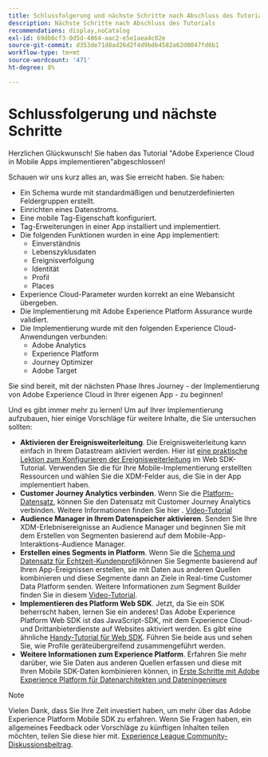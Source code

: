 ```yaml
---
title: Schlussfolgerung und nächste Schritte nach Abschluss des Tutorials zum Platform Mobile SDK
description: Nächste Schritte nach Abschluss des Tutorials
recommendations: display,noCatalog
exl-id: 69db6cf3-0d5d-4864-aac2-e5e1aea4c02e
source-git-commit: d353de71d8ad26d2f4d9bdb4582a62d0047fd6b1
workflow-type: tm+mt
source-wordcount: '471'
ht-degree: 8%

---
```


# Schlussfolgerung und nächste Schritte

Herzlichen Glückwunsch! Sie haben das Tutorial &quot;Adobe Experience Cloud in Mobile Apps implementieren&quot;abgeschlossen!

Schauen wir uns kurz alles an, was Sie erreicht haben. Sie haben:

* Ein Schema wurde mit standardmäßigen und benutzerdefinierten Feldergruppen erstellt.
* Einrichten eines Datenstroms.
* Eine mobile Tag-Eigenschaft konfiguriert.
* Tag-Erweiterungen in einer App installiert und implementiert.
* Die folgenden Funktionen wurden in eine App implementiert:
   * Einverständnis
   * Lebenszyklusdaten
   * Ereignisverfolgung
   * Identität
   * Profil
   * Places
* Experience Cloud-Parameter wurden korrekt an eine Webansicht übergeben.
* Die Implementierung mit Adobe Experience Platform Assurance wurde validiert.
* Die Implementierung wurde mit den folgenden Experience Cloud-Anwendungen verbunden:
   * Adobe Analytics
   * Experience Platform
   * Journey Optimizer
   * Adobe Target

Sie sind bereit, mit der nächsten Phase Ihres Journey - der Implementierung von Adobe Experience Cloud in Ihrer eigenen App - zu beginnen!

Und es gibt immer mehr zu lernen! Um auf Ihrer Implementierung aufzubauen, hier einige Vorschläge für weitere Inhalte, die Sie untersuchen sollten:

* **Aktivieren der Ereignisweiterleitung**. Die Ereignisweiterleitung kann einfach in Ihrem Datastream aktiviert werden. Hier ist [eine praktische Lektion zum Konfigurieren der Ereignisweiterleitung](https://experienceleague.adobe.com/docs/platform-learn/implement-web-sdk/event-forwarding/setup-event-forwarding.html) im Web SDK-Tutorial. Verwenden Sie die für Ihre Mobile-Implementierung erstellten Ressourcen und wählen Sie die XDM-Felder aus, die Sie in der App implementiert haben.
* **Customer Journey Analytics verbinden**. Wenn Sie die [Platform-Datensatz](platform.md), können Sie den Datensatz mit Customer Journey Analytics verbinden. Weitere Informationen finden Sie hier . [Video-Tutorial](https://experienceleague.adobe.com/docs/customer-journey-analytics-learn/tutorials/connections/connecting-customer-journey-analytics-to-data-sources-in-platform.html?lang=de)
* **Audience Manager in Ihrem Datenspeicher aktivieren**. Senden Sie Ihre XDM-Erlebnisereignisse an Audience Manager und beginnen Sie mit dem Erstellen von Segmenten basierend auf dem Mobile-App-Interaktions-Audience Manager.
* **Erstellen eines Segments in Platform**. Wenn Sie die [Schema und Datensatz für Echtzeit-Kundenprofil](platform.md)können Sie Segmente basierend auf Ihren App-Ereignissen erstellen, sie mit Daten aus anderen Quellen kombinieren und diese Segmente dann an Ziele in Real-time Customer Data Platform senden. Weitere Informationen zum Segment Builder finden Sie in diesem [Video-Tutorial](https://experienceleague.adobe.com/docs/platform-learn/tutorials/audiences/create-audiences.html).
* **Implementieren des Platform Web SDK**. Jetzt, da Sie ein SDK beherrscht haben, lernen Sie ein anderes! Das Adobe Experience Platform Web SDK ist das JavaScript-SDK, mit dem Experience Cloud- und Drittanbieterdienste auf Websites aktiviert werden. Es gibt eine ähnliche [Handy-Tutorial für Web SDK](https://experienceleague.adobe.com/docs/platform-learn/implement-web-sdk/overview.html?lang=de). Führen Sie beide aus und sehen Sie, wie Profile geräteübergreifend zusammengeführt werden.
* **Weitere Informationen zum Experience Platform**. Erfahren Sie mehr darüber, wie Sie Daten aus anderen Quellen erfassen und diese mit Ihren Mobile SDK-Daten kombinieren können, in [Erste Schritte mit Adobe Experience Platform für Datenarchitekten und Dateningenieure](https://experienceleague.adobe.com/docs/platform-learn/getting-started-for-data-architects-and-data-engineers/overview.html?lang=de)


>[!NOTE]
>
>Vielen Dank, dass Sie Ihre Zeit investiert haben, um mehr über das Adobe Experience Platform Mobile SDK zu erfahren. Wenn Sie Fragen haben, ein allgemeines Feedback oder Vorschläge zu künftigen Inhalten teilen möchten, teilen Sie diese hier mit. [Experience League Community-Diskussionsbeitrag](https://experienceleaguecommunities.adobe.com:443/t5/adobe-experience-platform-data/tutorial-discussion-implement-adobe-experience-cloud-in-mobile/td-p/443796).

